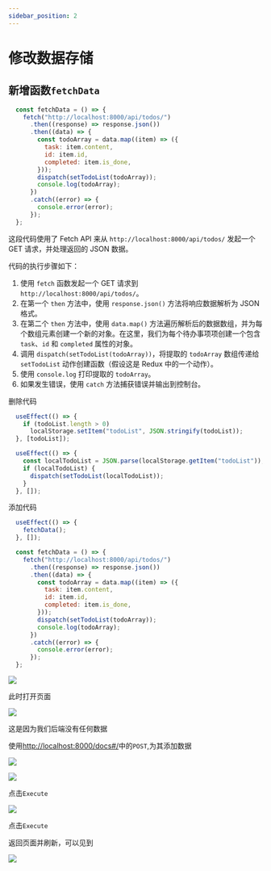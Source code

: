 ```yaml
---
sidebar_position: 2
---
```


# 修改数据存储

## 新增函数`fetchData`

```jsx
  const fetchData = () => {
    fetch("http://localhost:8000/api/todos/")
      .then((response) => response.json())
      .then((data) => {
        const todoArray = data.map((item) => ({
          task: item.content,
          id: item.id,
          completed: item.is_done,
        }));
        dispatch(setTodoList(todoArray));
        console.log(todoArray);
      })
      .catch((error) => {
        console.error(error);
      });
  };

```

这段代码使用了 Fetch API 来从 `http://localhost:8000/api/todos/` 发起一个 GET 请求，并处理返回的 JSON 数据。

代码的执行步骤如下：

1. 使用 `fetch` 函数发起一个 GET 请求到 `http://localhost:8000/api/todos/`。
2. 在第一个 `then` 方法中，使用 `response.json()` 方法将响应数据解析为 JSON 格式。
3. 在第二个 `then` 方法中，使用 `data.map()` 方法遍历解析后的数据数组，并为每个数组元素创建一个新的对象。在这里，我们为每个待办事项项创建一个包含 `task`、`id` 和 `completed` 属性的对象。
4. 调用 `dispatch(setTodoList(todoArray))`，将提取的 `todoArray` 数组传递给 `setTodoList` 动作创建函数（假设这是 Redux 中的一个动作）。
5. 使用 `console.log` 打印提取的 `todoArray`。
6. 如果发生错误，使用 `catch` 方法捕获错误并输出到控制台。


删除代码

```jsx
  useEffect(() => {
    if (todoList.length > 0)
      localStorage.setItem("todoList", JSON.stringify(todoList));
  }, [todoList]);

  useEffect(() => {
    const localTodoList = JSON.parse(localStorage.getItem("todoList"));
    if (localTodoList) {
      dispatch(setTodoList(localTodoList));
    }
  }, []);
```

添加代码

```jsx
  useEffect(() => {
    fetchData();
  }, []);

  const fetchData = () => {
    fetch("http://localhost:8000/api/todos/")
      .then((response) => response.json())
      .then((data) => {
        const todoArray = data.map((item) => ({
          task: item.content,
          id: item.id,
          completed: item.is_done,
        }));
        dispatch(setTodoList(todoArray));
        console.log(todoArray);
      })
      .catch((error) => {
        console.error(error);
      });
  };
```

![](img/2_1.png)

此时打开页面

![](img/2_2.png)

这是因为我们后端没有任何数据

使用[http://localhost:8000/docs#/](http://localhost:8000/docs#/)中的`POST`,为其添加数据

![](img/2_3.png)

![](img/2_4.png)

点击`Execute`

![](img/2_5.png)

点击`Execute`

返回页面并刷新，可以见到

![](img/2_6.png)

